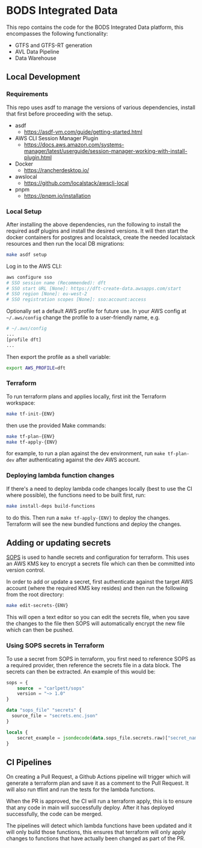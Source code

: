 # BODS Integrated Data

This repo contains the code for the BODS Integrated Data platform, this encompasses the following functionality:

-   GTFS and GTFS-RT generation
-   AVL Data Pipeline
-   Data Warehouse

## Local Development

### Requirements

This repo uses asdf to manage the versions of various dependencies, install that first before proceeding with the setup.

-   asdf
    -   https://asdf-vm.com/guide/getting-started.html
-   AWS CLI Session Manager Plugin
    -   https://docs.aws.amazon.com/systems-manager/latest/userguide/session-manager-working-with-install-plugin.html
-   Docker
    -   https://rancherdesktop.io/
-   awslocal
    -   https://github.com/localstack/awscli-local
-   pnpm
    -   https://pnpm.io/installation

### Local Setup

After installing the above dependencies, run the following to install the required asdf plugins and install the desired versions. It will then start the docker containers for postgres and localstack, create the needed localstack resources and then run the local DB migrations:

```bash
make asdf setup
```

Log in to the AWS CLI:

```bash
aws configure sso
# SSO session name (Recommended): dft
# SSO start URL [None]: https://dft-create-data.awsapps.com/start
# SSO region [None]: eu-west-2
# SSO registration scopes [None]: sso:account:access
```

Optionally set a default AWS profile for future use. In your AWS config at `~/.aws/config` change the profile to a user-friendly name, e.g.

```bash
# ~/.aws/config
...
[profile dft]
...
```

Then export the profile as a shell variable:

```bash
export AWS_PROFILE=dft
```

### Terraform

To run terraform plans and applies locally, first init the Terraform workspace:

```bash
make tf-init-{ENV}
```

then use the provided Make commands:

```bash
make tf-plan-{ENV}
make tf-apply-{ENV}
```

for example, to run a plan against the dev environment, run `make tf-plan-dev` after authenticating against the dev AWS account.

### Deploying lambda function changes

If there's a need to deploy lambda code changes locally (best to use the CI where possible), the functions need to be built first, run:

```bash
make install-deps build-functions
```

to do this. Then run a `make tf-apply-{ENV}` to deploy the changes. Terraform will see the new bundled functions and deploy the changes.

## Adding or updating secrets

[SOPS](https://github.com/getsops/sops) is used to handle secrets and configuration for terraform. This uses an AWS KMS key to encrypt a secrets file which can then be committed into version control.

In order to add or update a secret, first authenticate against the target AWS account (where the required KMS key resides) and then run the following from the root directory:

```bash
make edit-secrets-{ENV}
```

This will open a text editor so you can edit the secrets file, when you save the changes to the file then SOPS will automatically encrypt the new file which can then be pushed.

### Using SOPS secrets in Terraform

To use a secret from SOPS in terraform, you first need to reference SOPS as a required provider, then reference the secrets file in a data block. The secrets can then be extracted. An example of this would be:

```terraform
sops = {
    source  = "carlpett/sops"
    version = "~> 1.0"
}

data "sops_file" "secrets" {
  source_file = "secrets.enc.json"
}

locals {
    secret_example = jsondecode(data.sops_file.secrets.raw)["secret_name"]
}
```

## CI Pipelines

On creating a Pull Request, a Github Actions pipeline will trigger which will generate a terraform plan and save it as a comment to the Pull Request. It will also run tflint and run the tests for the lambda functions.

When the PR is approved, the CI will run a terraform apply, this is to ensure that any code in main will successfully deploy. After it has deployed successfully, the code can be merged.

The pipelines will detect which lambda functions have been updated and it will only build those functions, this ensures that terraform will only apply changes to functions that have actually been changed as part of the PR.
